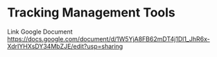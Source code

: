 # Tracking Management Tools
Link Google Document
https://docs.google.com/document/d/1W5YjA8FB62mDT4j1Dl1_JhR6x-XdrIYHXsDY34MbZJE/edit?usp=sharing